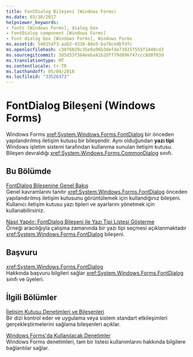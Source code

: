 ```yaml
---
title: FontDialog Bileşeni (Windows Forms)
ms.date: 03/30/2017
helpviewer_keywords:
- fonts [Windows Forms], dialog box
- FontDialog component [Windows Forms]
- Font dialog box [Windows Forms], Windows Forms
ms.assetid: 54015df3-aab2-4338-84e5-ba78cedbfdfc
ms.openlocfilehash: c30f6029c35e9a96b3defde73925f555f1440cd3
ms.sourcegitcommit: 3d5d33f384eeba41b2dff79d096f47ccc8d8f03d
ms.translationtype: MT
ms.contentlocale: tr-TR
ms.lasthandoff: 05/04/2018
ms.locfileid: "33526373"
---
```

# <a name="fontdialog-component-windows-forms"></a>FontDialog Bileşeni (Windows Forms)
Windows Forms <xref:System.Windows.Forms.FontDialog> bir önceden yapılandırılmış iletişim kutusu bir bileşendir. Aynı olduğundan **yazı tipi** Windows işletim sistemi tarafından kullanıma sunulan iletişim kutusu. Bileşen devraldığı <xref:System.Windows.Forms.CommonDialog> sınıfı.  
  
## <a name="in-this-section"></a>Bu Bölümde  
 [FontDialog Bileşenine Genel Bakış](../../../../docs/framework/winforms/controls/fontdialog-component-overview-windows-forms.md)  
 Genel kavramlarını tanıtır <xref:System.Windows.Forms.FontDialog> önceden yapılandırılmış iletişim kutusunu görüntülemek için kullandığınız bileşeni. Kullanıcı iletişim kutusu yazı tipleri ve ayarlarını yönetmek için kullanabilirsiniz.  
  
 [Nasıl Yapılır: FontDialog Bileşeni ile Yazı Tipi Listesi Gösterme](../../../../docs/framework/winforms/controls/how-to-show-a-font-list-with-the-fontdialog-component.md)  
 Örneği aracılığıyla çalışma zamanında bir yazı tipi seçmesi açıklanmaktadır <xref:System.Windows.Forms.FontDialog> bileşeni.  
  
## <a name="reference"></a>Başvuru  
 <xref:System.Windows.Forms.FontDialog>  
 Hakkında başvuru bilgileri sağlar <xref:System.Windows.Forms.FontDialog> sınıfı ve üyeleri.  
  
## <a name="related-sections"></a>İlgili Bölümler  
 [İletişim Kutusu Denetimleri ve Bileşenleri](../../../../docs/framework/winforms/controls/dialog-box-controls-and-components-windows-forms.md)  
 Bir dizi kontrol eder ve uygulama veya sistem standart etkileşimleri gerçekleştirmelerini sağlama bileşenleri açıklar.  
  
 [Windows Forms'da Kullanılacak Denetimler](../../../../docs/framework/winforms/controls/controls-to-use-on-windows-forms.md)  
 Windows Forms denetimleri, tam bir listesi kullanımlarını hakkında bilgilere bağlantılar sağlar.
